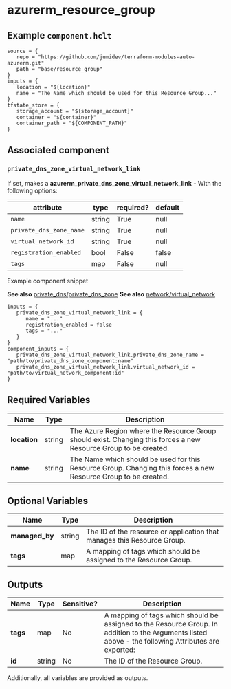 # azurerm_resource_group



## Example `component.hclt`

```hcl
source = {
   repo = "https://github.com/jumidev/terraform-modules-auto-azurerm.git"   
   path = "base/resource_group"   
}
inputs = {
   location = "${location}"   
   name = "The Name which should be used for this Resource Group..."   
}
tfstate_store = {
   storage_account = "${storage_account}"   
   container = "${container}"   
   container_path = "${COMPONENT_PATH}"   
}
```
## Associated component


### `private_dns_zone_virtual_network_link` 

If set, makes a **azurerm_private_dns_zone_virtual_network_link** - With the following options:

| attribute | type | required? | default |
| --------- | ---- | --------- | ------- |
| `name` | string | True | null |
| `private_dns_zone_name` | string | True | null |
| `virtual_network_id` | string | True | null |
| `registration_enabled` | bool | False | false |
| `tags` | map | False | null |


Example component snippet

**See also** [private_dns/private_dns_zone](https://github.com/jumidev/terraform-modules-auto-azurerm/tree/master/private_dns/private_dns_zone)
**See also** [network/virtual_network](https://github.com/jumidev/terraform-modules-auto-azurerm/tree/master/network/virtual_network)

```hcl
inputs = {
   private_dns_zone_virtual_network_link = {
      name = "..."      
      registration_enabled = false      
      tags = "..."      
   }   
}
component_inputs = {
   private_dns_zone_virtual_network_link.private_dns_zone_name = "path/to/private_dns_zone_component:name"   
   private_dns_zone_virtual_network_link.virtual_network_id = "path/to/virtual_network_component:id"   
}
```


## Required Variables

| Name | Type |  Description |
| ---- | --------- |  ----------- |
| **location** | string |  The Azure Region where the Resource Group should exist. Changing this forces a new Resource Group to be created. | 
| **name** | string |  The Name which should be used for this Resource Group. Changing this forces a new Resource Group to be created. | 

## Optional Variables

| Name | Type |  Description |
| ---- | --------- |  ----------- |
| **managed_by** | string |  The ID of the resource or application that manages this Resource Group. | 
| **tags** | map |  A mapping of tags which should be assigned to the Resource Group. | 



## Outputs

| Name | Type | Sensitive? | Description |
| ---- | ---- | --------- | --------- |
| **tags** | map | No  | A mapping of tags which should be assigned to the Resource Group. In addition to the Arguments listed above - the following Attributes are exported: | 
| **id** | string | No  | The ID of the Resource Group. | 

Additionally, all variables are provided as outputs.
